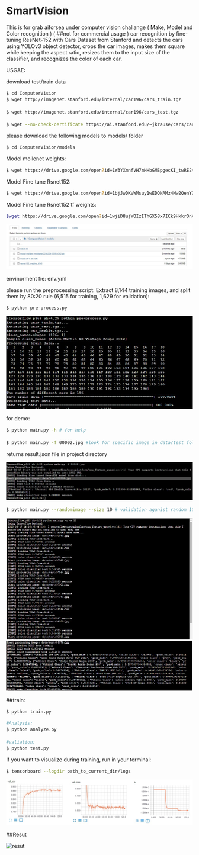 # SmartVision
This is for grab aiforsea under computer vision challange ( Make, Model and Color recognition ) ( ##not for commercial usage )
car recognition by fine-tuning ResNet-152 with Cars Dataset from Stanford
and detects the cars using YOLOv3 object detector, crops the car images, makes them square while keeping the aspect ratio, resizes them to the input size of the classifier, and recognizes the color of each car. 

USGAE:

download test/train data

```bash
$ cd ComputerVision
$ wget http://imagenet.stanford.edu/internal/car196/cars_train.tgz

$ wget http://imagenet.stanford.edu/internal/car196/cars_test.tgz

$ wget --no-check-certificate https://ai.stanford.edu/~jkrause/cars/car_devkit.tgz
```

please download the following models to models/ folder

```bash
$ cd ComputerVision/models
```
Model moilenet weights:
```bash
$ wget https://drive.google.com/open?id=1W3YXmnfVH7mHHbGMSpgecKI_twRE24lg
```
Model Fine tune Rsnet152:
```bash
$ wget https://drive.google.com/open?id=1bjJwDKvWMsuy1wEDQNAMz4Mw2QenYZQb
```
Model Fine tune Rsnet152 tf weights:
```bash
$wget https://drive.google.com/open?id=1wjiD8ujWOIzIThGX58x7ICk9HkkrOnVB
```
<img src="ComputerVision/images/models.JPG" alt="models"/>

envinorment fie: env.yml

please run the preprocessing script: Extract 8,144 training images, and split them by 80:20 rule (6,515 for training, 1,629 for validation):

```bash
$ python pre-process.py
```
<img src="ComputerVision/images/preprocessing.JPG" alt="preprocessing"/>

for demo:
```bash
$ python main.py -h # for help

$ python main.py -f 00002.jpg #look for specific image in data/test folder
```
returns result.json file in project directory

<img src="ComputerVision/images/demo.JPG" alt="demo1"/>

```bash
$ python main.py --randomimage --size 10 # validation aganist random 10 images in data/test folder
```
<img src="ComputerVision/images/demo2.JPG" alt="demo2"/>

<img src="ComputerVision/images/demo3.JPG" alt="demo3"/>

##train:
```bash
$ python train.py
```
```bash
#Analysis:
$ python analyze.py

#valiation:
$ python test.py
```
If you want to visualize during training, run in your terminal:
```bash
$ tensorboard --logdir path_to_current_dir/logs
```
<img src="ComputerVision/images/train.JPG" alt="demo3"/>


##Resut

<img src="ComputerVision/images/resut.JPG" alt="resut"/>


